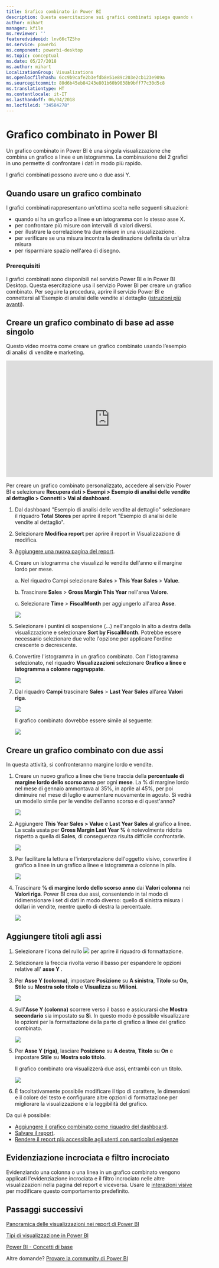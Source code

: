 ```yaml
---
title: Grafico combinato in Power BI
description: Questa esercitazione sui grafici combinati spiega quando usarli e come crearli nel servizio Power BI e in Power BI Desktop.
author: mihart
manager: kfile
ms.reviewer: ''
featuredvideoid: lnv66cTZ5ho
ms.service: powerbi
ms.component: powerbi-desktop
ms.topic: conceptual
ms.date: 05/27/2018
ms.author: mihart
LocalizationGroup: Visualizations
ms.openlocfilehash: 6cc9b9cafe2b3efdb8e51e89c203e2cb123e909a
ms.sourcegitcommit: 80d6b45eb84243e801b60b9038b9bff77c30d5c8
ms.translationtype: HT
ms.contentlocale: it-IT
ms.lasthandoff: 06/04/2018
ms.locfileid: "34584278"
---
```

# <a name="combo-chart-in-power-bi"></a>Grafico combinato in Power BI
Un grafico combinato in Power BI è una singola visualizzazione che combina un grafico a linee e un istogramma. La combinazione dei 2 grafici in uno permette di confrontare i dati in modo più rapido.

I grafici combinati possono avere uno o due assi Y.

## <a name="when-to-use-a-combo-chart"></a>Quando usare un grafico combinato
I grafici combinati rappresentano un'ottima scelta nelle seguenti situazioni:

* quando si ha un grafico a linee e un istogramma con lo stesso asse X.
* per confrontare più misure con intervalli di valori diversi.
* per illustrare la correlazione tra due misure in una visualizzazione.
* per verificare se una misura incontra la destinazione definita da un'altra misura
* per risparmiare spazio nell'area di disegno.

### <a name="prerequisites"></a>Prerequisiti
I grafici combinati sono disponibili nel servizio Power BI e in Power BI Desktop. Questa esercitazione usa il servizio Power BI per creare un grafico combinato. Per seguire la procedura, aprire il servizio Power BI e connettersi all'Esempio di analisi delle vendite al dettaglio ([istruzioni più avanti](#create)).


## <a name="create-a-basic-single-axis-combo-chart"></a>Creare un grafico combinato di base ad asse singolo
Questo video mostra come creare un grafico combinato usando l’esempio di analisi di vendite e marketing.

<iframe width="560" height="315" src="https://www.youtube.com/embed/lnv66cTZ5ho?list=PL1N57mwBHtN0JFoKSR0n-tBkUJHeMP2cP" frameborder="0" allowfullscreen></iframe>  

<a name="create"></a> Per creare un grafico combinato personalizzato, accedere al servizio Power BI e selezionare **Recupera dati \> Esempi \> Esempio di analisi delle vendite al dettaglio > Connetti > Vai al dashboard**.

1. Dal dashboard "Esempio di analisi delle vendite al dettaglio" selezionare il riquadro **Total Stores** per aprire il report "Esempio di analisi delle vendite al dettaglio".
2. Selezionare **Modifica report** per aprire il report in Visualizzazione di modifica.
3. [Aggiungere una nuova pagina del report](power-bi-report-add-page.md).
4. Creare un istogramma che visualizzi le vendite dell'anno e il margine lordo per mese.

    a.  Nel riquadro Campi selezionare **Sales** \> **This Year Sales** > **Value**.

    b.  Trascinare **Sales** \> **Gross Margin This Year** nell'area **Valore**.

    c.  Selezionare **Time** \> **FiscalMonth** per aggiungerlo all'area **Asse**.

    ![](media/power-bi-visualization-combo-chart/combotutorial1new.png)
5. Selezionare i puntini di sospensione (...) nell'angolo in alto a destra della visualizzazione e selezionare **Sort by FiscalMonth**. Potrebbe essere necessario selezionare due volte l'opzione per applicare l'ordine crescente o decrescente.

6. Convertire l'istogramma in un grafico combinato. Con l'istogramma selezionato, nel riquadro **Visualizzazioni** selezionare **Grafico a linee e istogramma a colonne raggruppate**.

    ![](media/power-bi-visualization-combo-chart/converttocombo_new2.png)
7. Dal riquadro **Campi** trascinare **Sales** \> **Last Year Sales** all’area **Valori riga**.

   ![](media/power-bi-visualization-combo-chart/linevaluebucket.png)

   Il grafico combinato dovrebbe essere simile al seguente:

   ![](media/power-bi-visualization-combo-chart/combochartdone-new.png)

## <a name="create-a-combo-chart-with-two-axes"></a>Creare un grafico combinato con due assi
In questa attività, si confronteranno margine lordo e vendite.

1. Creare un nuovo grafico a linee che tiene traccia della **percentuale di margine lordo dello scorso anno** per ogni **mese**.  La % di margine lordo nel mese di gennaio ammontava al 35%, in aprile al 45%, per poi diminuire nel mese di luglio e aumentare nuovamente in agosto. Si vedrà un modello simile per le vendite dell’anno scorso e di quest'anno?

   ![](media/power-bi-visualization-combo-chart/combo1_new.png)
2. Aggiungere **This Year Sales > Value** e **Last Year Sales** al grafico a linee. La scala usata per **Gross Margin Last Year %** è notevolmente ridotta rispetto a quella di **Sales**, di conseguenza risulta difficile confrontarle.      

   ![](media/power-bi-visualization-combo-chart/flatline_new.png)
3. Per facilitare la lettura e l'interpretazione dell'oggetto visivo, convertire il grafico a linee in un grafico a linee e istogramma a colonne in pila.

   ![](media/power-bi-visualization-combo-chart/converttocombo_new.png)
4. Trascinare **% di margine lordo dello scorso anno** dai **Valori colonna** nei **Valori riga**. Power BI crea due assi, consentendo in tal modo di ridimensionare i set di dati in modo diverso: quello di sinistra misura i dollari in vendite, mentre quello di destra la percentuale.

   ![](media/power-bi-visualization-combo-chart/power-bi-combochart.png)    

## <a name="add-titles-to-the-axes"></a>Aggiungere titoli agli assi
1. Selezionare l'icona del rullo ![](media/power-bi-visualization-combo-chart/power-bi-paintroller.png) per aprire il riquadro di formattazione.
2. Selezionare la freccia rivolta verso il basso per espandere le opzioni relative all' **asse Y** .
3. Per **Asse Y (colonna)**, impostare **Posizione** su **A sinistra**, **Titolo** su **On**, **Stile** su **Mostra solo titolo** e **Visualizza** su **Milioni**.

   ![](media/power-bi-visualization-combo-chart/power-bi-y-axis-column.png)
4. Sull'**Asse Y (colonna)** scorrere verso il basso e assicurarsi che **Mostra secondario** sia impostato su **Sì**. In questo modo è possibile visualizzare le opzioni per la formattazione della parte di grafico a linee del grafico combinato.

   ![](media/power-bi-visualization-combo-chart/power-bi-show-secondary.png)
5. Per **Asse Y (riga)**, lasciare **Posizione** su **A destra**, **Titolo** su **On** e impostare **Stile** su **Mostra solo titolo**.

   Il grafico combinato ora visualizzerà due assi, entrambi con un titolo.

   ![](media/power-bi-visualization-combo-chart/power-bi-titles-on.png)

6. È facoltativamente possibile modificare il tipo di carattere, le dimensioni e il colore del testo e configurare altre opzioni di formattazione per migliorare la visualizzazione e la leggibilità del grafico.

Da qui è possibile:

* [Aggiungere il grafico combinato come riquadro del dashboard](service-dashboard-tiles.md).
* [Salvare il report](service-report-save.md).
* [Rendere il report più accessibile agli utenti con particolari esigenze](desktop-accessibility.md)

## <a name="cross-highlighting-and-cross-filtering"></a>Evidenziazione incrociata e filtro incrociato

Evidenziando una colonna o una linea in un grafico combinato vengono applicati l'evidenziazione incrociata e il filtro incrociato nelle altre visualizzazioni nella pagina del report e viceversa. Usare le [interazioni visive](service-reports-visual-interactions.md) per modificare questo comportamento predefinito.

## <a name="next-steps"></a>Passaggi successivi

[Panoramica delle visualizzazioni nei report di Power BI](power-bi-report-visualizations.md)

[Tipi di visualizzazione in Power BI](power-bi-visualization-types-for-reports-and-q-and-a.md)

[Power BI - Concetti di base](service-basic-concepts.md)

Altre domande? [Provare la community di Power BI](http://community.powerbi.com/)
